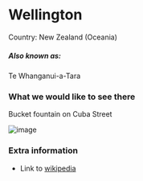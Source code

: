 # Wellington

Country: New Zealand (Oceania)

##### Also known as: 

Te Whanganui-a-Tara

### What we would like to see there

Bucket fountain on Cuba Street

![image](https://github.com/UCL-ARC-Workshops/202405-arcgit-workshop/assets/3974224/57028ac6-4e52-4d70-810b-628310405b9b)


### Extra information

- Link to [wikipedia](https://en.wikipedia.org/wiki/Wellington)
